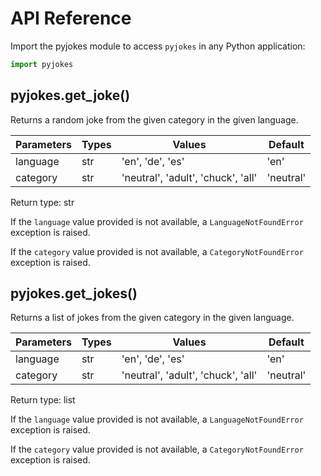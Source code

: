 # API Reference

Import the pyjokes module to access `pyjokes` in any Python application:

```python
import pyjokes
```

## pyjokes.get_joke()

Returns a random joke from the given category in the given language.

| Parameters | Types | Values | Default |
| ---------- | ----- | ------ | ------- |
| language   | str   | 'en', 'de', 'es' | 'en' |
| category   | str   | 'neutral', 'adult', 'chuck', 'all' | 'neutral' |

Return type: str

If the `language` value provided is not available, a `LanguageNotFoundError` exception is raised.

If the `category` value provided is not available, a `CategoryNotFoundError` exception is raised.

## pyjokes.get_jokes()

Returns a list of jokes from the given category in the given language.

| Parameters | Types | Values | Default |
| ---------- | ----- | ------ | ------- |
| language   | str   | 'en', 'de', 'es' | 'en' |
| category   | str   | 'neutral', 'adult', 'chuck', 'all' | 'neutral' |

Return type: list

If the `language` value provided is not available, a `LanguageNotFoundError` exception is raised.

If the `category` value provided is not available, a `CategoryNotFoundError` exception is raised.
